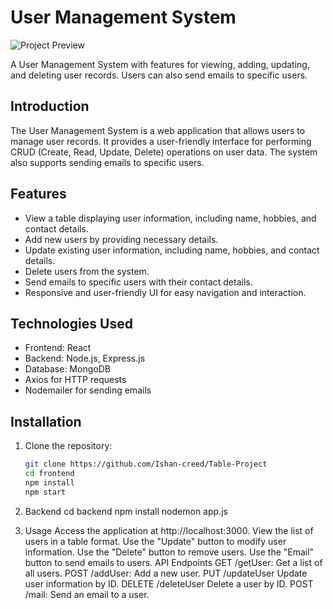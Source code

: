# User Management System

![Project Preview](project-preview.png)

A User Management System with features for viewing, adding, updating, and deleting user records. Users can also send emails to specific users.



## Introduction

The User Management System is a web application that allows users to manage user records. It provides a user-friendly interface for performing CRUD (Create, Read, Update, Delete) operations on user data. The system also supports sending emails to specific users.

## Features

- View a table displaying user information, including name, hobbies, and contact details.
- Add new users by providing necessary details.
- Update existing user information, including name, hobbies, and contact details.
- Delete users from the system.
- Send emails to specific users with their contact details.
- Responsive and user-friendly UI for easy navigation and interaction.

## Technologies Used

- Frontend: React
- Backend: Node.js, Express.js
- Database: MongoDB
- Axios for HTTP requests
- Nodemailer for sending emails

## Installation

1. Clone the repository:

   ```bash
   git clone https://github.com/Ishan-creed/Table-Project
   cd frontend
   npm install
   npm start

2. Backend
   cd backend
   npm install
   nodemon app.js

3. Usage
Access the application at http://localhost:3000.
View the list of users in a table format.
Use the "Update" button to modify user information.
Use the "Delete" button to remove users.
Use the "Email" button to send emails to users.
API Endpoints
GET /getUser: Get a list of all users.
POST /addUser: Add a new user.
PUT /updateUser Update user information by ID.
DELETE /deleteUser Delete a user by ID.
POST /mail: Send an email to a user.
   
   
